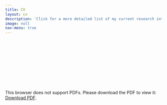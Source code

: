 ```yaml
---
title: CV
layout: cv
description: 'Click for a more detailed list of my current research interests.'
image: null
nav-menu: true
---
```


<object data="assets/pdf/2024_Winter_Joshua_Jones_CV.pdf" type="application/pdf" width="100%" height="1000px">
    <embed src="/pdf/2024_Winter_Joshua_Jones_CV.pdf">
        <p>This browser does not support PDFs. Please download the PDF to view it: <a href="assets/pdf/2024_Winter_Joshua_Jones_CV.pdf">Download PDF</a>.</p>
    </embed>
</object>
